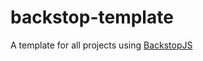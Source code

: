 # backstop-template
A template for all projects using [BackstopJS](https://github.com/garris/BackstopJS)

